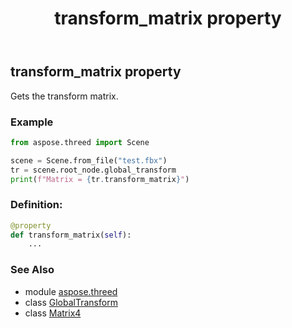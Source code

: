 ﻿---
title: transform_matrix property
second_title: Aspose.3D for Python via .NET API References
description: 
type: docs
weight: 60
url: /python-net/aspose.threed/globaltransform/transform_matrix/
is_root: false
---

## transform_matrix property


Gets the transform matrix.

### Example 


```python
from aspose.threed import Scene

scene = Scene.from_file("test.fbx")
tr = scene.root_node.global_transform
print(f"Matrix = {tr.transform_matrix}")

```
### Definition:
```python
@property
def transform_matrix(self):
    ...
```

### See Also
* module [aspose.threed](../../)
* class [GlobalTransform](/3d/python-net/aspose.threed/globaltransform)
* class [Matrix4](/3d/python-net/aspose.threed.utilities/matrix4)
